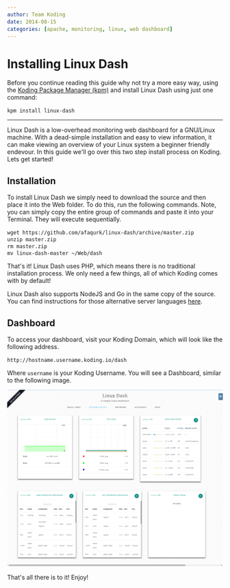 ```yaml
---
author: Team Koding
date: 2014-08-15
categories: [apache, monitoring, linux, web dashboard]
---
```


# Installing Linux Dash

Before you continue reading this guide why not try a more easy way, using the [Koding Package Manager (kpm)](http://learn.koding.com/guides/getting-started-kpm/) and install Linux Dash using just one command:

```
kpm install linux-dash
```

***

Linux Dash is a low-overhead monitoring web dashboard for a GNU/Linux
machine. With a dead-simple installation and easy to view information, it
can make viewing an overview of your Linux system a beginner friendly
endevour. In this guide we'll go over this two step install process on
Koding. Lets get started!

## Installation

To install Linux Dash we simply need to download the source and then
place it into the Web folder. To do this, run the following
commands. Note, you can simply copy the entire group of commands and
paste it into your Terminal. They will execute sequentially.

```
wget https://github.com/afaqurk/linux-dash/archive/master.zip
unzip master.zip
rm master.zip
mv linux-dash-master ~/Web/dash
```

That's it! Linux Dash uses PHP, which means there is no traditional
installation process. We only need a few things, all of which Koding
comes with by default!

Linux Dash also supports NodeJS and Go in the same copy of the source. You can find instructions for those alternative server languages [here](https://github.com/afaqurk/linux-dash).

## Dashboard

To access your dashboard, visit your Koding Domain, which will look like
the following address.

```
http://hostname.username.koding.io/dash
```

Where `username` is your Koding Username. You will see a Dashboard,
similar to the following image.

![Linux Dash](https://raw.githubusercontent.com/afaqurk/screenshots/master/linux-dash/system-status-full.png)

That's all there is to it! Enjoy!

[dash]: linuxdash.com
